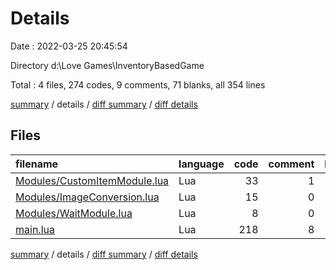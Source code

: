 # Details

Date : 2022-03-25 20:45:54

Directory d:\Love Games\InventoryBasedGame

Total : 4 files,  274 codes, 9 comments, 71 blanks, all 354 lines

[summary](results.md) / details / [diff summary](diff.md) / [diff details](diff-details.md)

## Files
| filename | language | code | comment | blank | total |
| :--- | :--- | ---: | ---: | ---: | ---: |
| [Modules/CustomItemModule.lua](/Modules/CustomItemModule.lua) | Lua | 33 | 1 | 6 | 40 |
| [Modules/ImageConversion.lua](/Modules/ImageConversion.lua) | Lua | 15 | 0 | 6 | 21 |
| [Modules/WaitModule.lua](/Modules/WaitModule.lua) | Lua | 8 | 0 | 2 | 10 |
| [main.lua](/main.lua) | Lua | 218 | 8 | 57 | 283 |

[summary](results.md) / details / [diff summary](diff.md) / [diff details](diff-details.md)